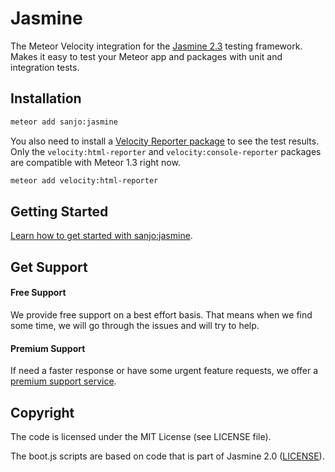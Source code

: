 # Jasmine

The Meteor Velocity integration for the [Jasmine 2.3](http://jasmine.github.io/2.3/introduction.html) testing framework.
Makes it easy to test your Meteor app and packages with unit and integration tests.

## Installation

```bash
meteor add sanjo:jasmine
```

You also need to install a [Velocity Reporter package](https://github.com/meteor-velocity/velocity#reporters) to see the test results.
Only the `velocity:html-reporter` and `velocity:console-reporter` packages are compatible with
Meteor 1.3 right now.

```bash
meteor add velocity:html-reporter
```

## Getting Started

[Learn how to get started with sanjo:jasmine](https://meteor-testing.readme.io/docs/getting-started).

## Get Support

#### Free Support

We provide free support on a best effort basis. That means when we find some time, we will go through the issues and will try to help.

#### Premium Support

If need a faster response or have some urgent feature requests, we offer a [premium support service](http://xolv.io/velocity-premium-support/).

## Copyright

The code is licensed under the MIT License (see LICENSE file).

The boot.js scripts are based on code that is part of Jasmine 2.0 ([LICENSE](https://github.com/pivotal/jasmine/blob/v2.0.0/MIT.LICENSE)).
